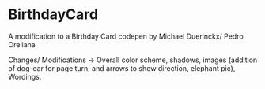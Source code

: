 # BirthdayCard
A modification to a Birthday Card codepen by Michael Duerinckx/ Pedro Orellana

Changes/ Modifications -> Overall color scheme, shadows, images (addition of dog-ear for page turn, and arrows to show direction, elephant pic), Wordings.

